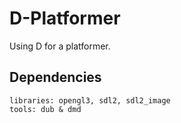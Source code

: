 D-Platformer
============
Using D for a platformer.


Dependencies
------------
	libraries: opengl3, sdl2, sdl2_image
	tools: dub & dmd
